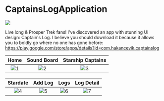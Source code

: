# CaptainsLogApplication
 <div id="top"></div>
<a href="https://www.android.com"><img src="https://img.shields.io/badge/Android-02303A.svg?style=for-the-badge&logo=android&logoColor=dark"></a>

Live long & Prosper Trek fans! I've discovered an app with stunning UI design: Captain's Log. I believe you should download it because it allows you to boldly go where no one has gone before: https://play.google.com/store/apps/details?id=com.hakancevik.captainslog

| Home | Sound Board | Starship Captains
|:-:|:-:|:-:|
| ![1](https://github.com/Cevik10/CaptainsLogApplication/assets/100142322/4139d2d5-5e01-4994-85b4-96c24c24ab13)| ![2](https://github.com/Cevik10/CaptainsLogApplication/assets/100142322/c701c852-6f1f-482b-b624-c6f4cc9081e0)| ![3](https://github.com/Cevik10/CaptainsLogApplication/assets/100142322/77764ce3-71c6-4bfd-9d0c-f850d2a58a10)


| Stardate | Add Log | Logs | Log Detail
|:-:|:-:|:-:|:-:|
![4](https://github.com/Cevik10/CaptainsLogApplication/assets/100142322/f010eef1-755b-49cd-a969-23826d83cfb6) | ![5](https://github.com/Cevik10/CaptainsLogApplication/assets/100142322/9c91511c-8bca-48d5-97fc-7eef204b236f) | ![6](https://github.com/Cevik10/CaptainsLogApplication/assets/100142322/200f5833-17b0-44e3-a5ec-60d3b0829625) | ![7](https://github.com/Cevik10/CaptainsLogApplication/assets/100142322/de17b307-ced0-4e17-ab64-2d11a921b89b)





